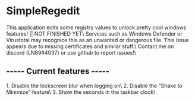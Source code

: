 <h1>SimpleRegedit</h1>
This application edits some registry values to unlock pretty cool windows features! || NOT FINISHED YET\
Services such as Windows Defender or Virustotal may recognice this as an unwanted or dangerous file. This issue appears due to missing certificates and similar stuff.\
Contact me on discord (LN89#4037) or use github to report issues!\
<h2>----- Current features -----</h2>
1. Disable the lockscreen blur when logging on\
2. Disable the "Shake to Minimize" feature\
3. Show the seconds in the taskbar clock\